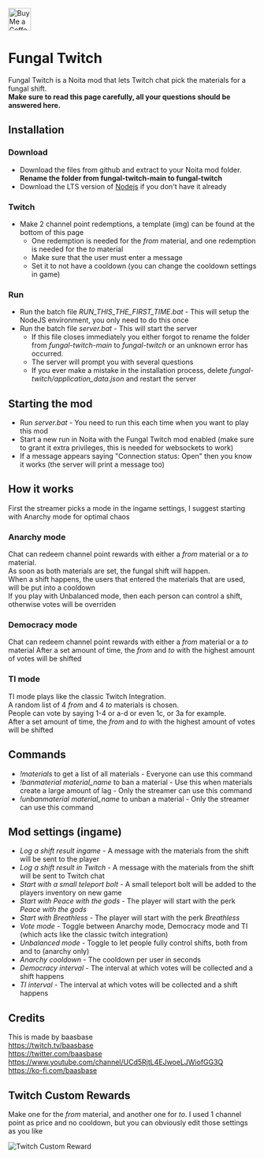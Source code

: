 <a href='https://ko-fi.com/baasbase' target='_blank'><img height='35' style='border:0px;height:46px;' src='https://az743702.vo.msecnd.net/cdn/kofi3.png?v=0' border='0' alt='Buy Me a Coffee at ko-fi.com'></a>

# Fungal Twitch

Fungal Twitch is a Noita mod that lets Twitch chat pick the materials for a fungal shift.  
**Make sure to read this page carefully, all your questions should be answered here.**

## Installation

### Download

- Download the files from github and extract to your Noita mod folder. **Rename the folder from fungal-twitch-main to fungal-twitch**
- Download the LTS version of [Nodejs](https://nodejs.org/en/download/) if you don't have it already

### Twitch
- Make 2 channel point redemptions, a template (img) can be found at the bottom of this page
  - One redemption is needed for the *from* material, and one redemption is needed for the *to* material
  - Make sure that the user must enter a message
  - Set it to not have a cooldown (you can change the cooldown settings in game)

### Run
- Run the batch file *RUN_THIS_THE_FIRST_TIME.bat* - This will setup the NodeJS environment, you only need to do this once
- Run the batch file *server.bat* - This will start the server
  - If this file closes immediately you either forgot to rename the folder from *fungal-twitch-main* to *fungal-twitch* or an unknown error has occurred.
  - The server will prompt you with several questions
  - If you ever make a mistake in the installation process, delete *fungal-twitch/application_data.json* and restart the server

## Starting the mod

- Run *server.bat* - You need to run this each time when you want to play this mod
- Start a new run in Noita with the Fungal Twitch mod enabled (make sure to grant it extra privileges, this is needed for websockets to work)
- If a message appears saying "Connection status: Open" then you know it works (the server will print a message too)

## How it works

First the streamer picks a mode in the ingame settings, I suggest starting with Anarchy mode for optimal chaos

### Anarchy mode

Chat can redeem channel point rewards with either a *from* material or a *to* material.  
As soon as both materials are set, the fungal shift will happen.  
When a shift happens, the users that entered the materials that are used, will be put into a cooldown  
If you play with Unbalanced mode, then each person can control a shift, otherwise votes will be overriden

### Democracy mode

Chat can redeem channel point rewards with either a *from* material or a *to* material
After a set amount of time, the *from* and *to* with the highest amount of votes will be shifted

### TI mode

TI mode plays like the classic Twitch Integration.  
A random list of 4 *from* and 4 *to* materials is chosen.  
People can vote by saying 1-4 or a-d or even 1c, or 3a for example.  
After a set amount of time, the *from* and *to* with the highest amount of votes will be shifted

## Commands

- *!materials* to get a list of all materials - Everyone can use this command
- *!banmaterial material_name* to ban a material - Use this when materials create a large amount of lag - Only the streamer can use this command
- *!unbanmaterial material_name* to unban a material - Only the streamer can use this command

## Mod settings (ingame)

- *Log a shift result ingame* - A message with the materials from the shift will be sent to the player 
- *Log a shift result in Twitch* - A message with the materials from the shift will be sent to Twitch chat 
- *Start with a small teleport bolt* - A small teleport bolt will be added to the players inventory on new game
- *Start with Peace with the gods* - The player will start with the perk *Peace with the gods*
- *Start with Breathless* - The player will start with the perk *Breathless*
- *Vote mode* - Toggle between Anarchy mode, Democracy mode and TI (which acts like the classic twitch integration)
- *Unbalanced mode* - Toggle to let people fully control shifts, both from and to (anarchy only)
- *Anarchy cooldown* - The cooldown per user in seconds
- *Democracy interval* - The interval at which votes will be collected and a shift happens
- *TI interval* - The interval at which votes will be collected and a shift happens

## Credits

This is made by baasbase  
https://twitch.tv/baasbase  
https://twitter.com/baasbase  
https://www.youtube.com/channel/UCd5RjtL4EJwoeLJWiofGG3Q  
https://ko-fi.com/baasbase

## Twitch Custom Rewards

Make one for the *from* material, and another one for *to*. I used 1 channel point as price and no cooldown, but you can obviously edit those settings as you like

![Twitch Custom Reward](https://i.imgur.com/vXgmVTD.png)
